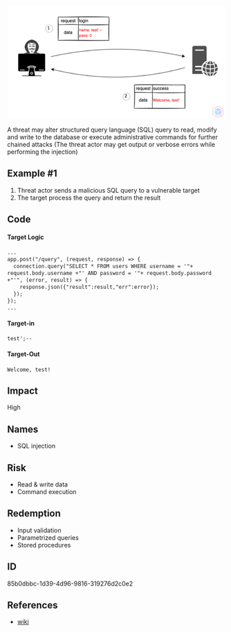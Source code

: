 <p align="center"> <img src="https://raw.githubusercontent.com/qeeqbox/sql-injection/main/sql-injection.png"></p>

A threat may alter structured query language (SQL) query to read, modify and write to the database or execute administrative commands for further chained attacks (The threat actor may get output or verbose errors while performing the injection)

## Example #1
1. Threat actor sends a malicious SQL query to a vulnerable target
2. The target process the query and return the result

## Code
#### Target Logic 
```nodejs
...
app.post("/query", (request, response) => {
  connection.query("SELECT * FROM users WHERE username = '"+ request.body.username +"' AND password = '"+ request.body.password +"'", (error, result) => {
    response.json({"result":result,"err":error});
  });
});
...
```

#### Target-in
```
test';--
```

#### Target-Out
```
Welcome, test!
```

## Impact
High

## Names
- SQL injection

## Risk
- Read & write data
- Command execution

## Redemption
- Input validation
- Parametrized queries
- Stored procedures

## ID
85b0dbbc-1d39-4d96-9816-319276d2c0e2

## References
- [wiki](https://en.wikipedia.org/wiki/sql_injection)
